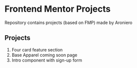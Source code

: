 # Frontend Mentor Projects
Repository contains projects (based on FMP) made by Aroniero

## Projects
<ol>
  <li><a src="/1.Four-card-feature-section/index.html">Four card feature section </a></li>
    <li><a src="/2. Base-apparel-coming-soon/index.html" >Base Apparel coming soon page</a></li>
    <li><a src="/3. intro-component-with-signup-form-master/index.html" >Intro component with sign-up form</a></li>
</ol>

